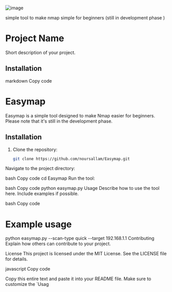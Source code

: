 ![image](https://github.com/noursallam/Easymap/assets/122881707/7a1fe892-6a3a-48ee-9778-ffab28a4f8bd)

simple tool to make nmap simple for beginners (still in development phase )

# Project Name

Short description of your project.

## Installation

markdown
Copy code
# Easymap

Easymap is a simple tool designed to make Nmap easier for beginners. Please note that it's still in the development phase.

## Installation

1. Clone the repository:
   ```bash
   git clone https://github.com/noursallam/Easymap.git
Navigate to the project directory:

bash
Copy code
cd Easymap
Run the tool:

bash
Copy code
python easymap.py
Usage
Describe how to use the tool here. Include examples if possible.

bash
Copy code
# Example usage
python easymap.py --scan-type quick --target 192.168.1.1
Contributing
Explain how others can contribute to your project.

License
This project is licensed under the MIT License. See the LICENSE file for details.

javascript
Copy code

Copy this entire text and paste it into your README file. Make sure to customize the `Usag
